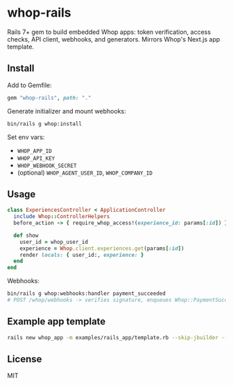 # whop-rails

Rails 7+ gem to build embedded Whop apps: token verification, access checks, API client, webhooks, and generators. Mirrors Whop's Next.js app template.

## Install

Add to Gemfile:

```ruby
gem "whop-rails", path: "."
```

Generate initializer and mount webhooks:

```bash
bin/rails g whop:install
```

Set env vars:

- `WHOP_APP_ID`
- `WHOP_API_KEY`
- `WHOP_WEBHOOK_SECRET`
- (optional) `WHOP_AGENT_USER_ID`, `WHOP_COMPANY_ID`

## Usage

```ruby
class ExperiencesController < ApplicationController
  include Whop::ControllerHelpers
  before_action -> { require_whop_access!(experience_id: params[:id]) }

  def show
    user_id = whop_user_id
    experience = Whop.client.experiences.get(params[:id])
    render locals: { user_id:, experience: }
  end
end
```

Webhooks:

```bash
bin/rails g whop:webhooks:handler payment_succeeded
# POST /whop/webhooks -> verifies signature, enqueues Whop::PaymentSucceededJob
```

## Example app template

```bash
rails new whop_app -m examples/rails_app/template.rb --skip-jbuilder --skip-action-mailbox --skip-action-text --skip-active-storage
```

## License

MIT


